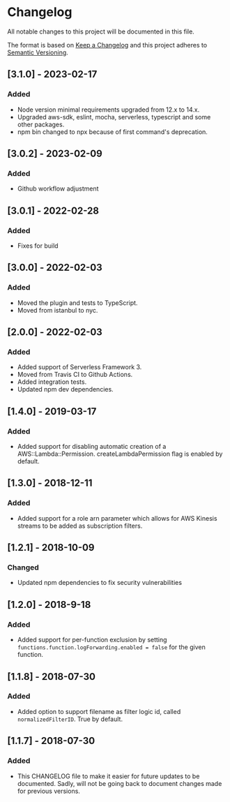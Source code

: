 # Changelog

All notable changes to this project will be documented in this file.

The format is based on [Keep a Changelog](http://keepachangelog.com/en/1.0.0/)
and this project adheres to [Semantic Versioning](http://semver.org/spec/v2.0.0.html).

## [3.1.0] - 2023-02-17

### Added

- Node version minimal requirements upgraded from 12.x to 14.x.
- Upgraded aws-sdk, eslint, mocha, serverless, typescript and some other packages.
- npm bin changed to npx because of first command's deprecation.

## [3.0.2] - 2023-02-09

### Added

- Github workflow adjustment

## [3.0.1] - 2022-02-28

### Added

- Fixes for build

## [3.0.0] - 2022-02-03

### Added

- Moved the plugin and tests to TypeScript.
- Moved from istanbul to nyc.

## [2.0.0] - 2022-02-03

### Added

- Added support of Serverless Framework 3.
- Moved from Travis CI to Github Actions.
- Added integration tests.
- Updated npm dev dependencies.

## [1.4.0] - 2019-03-17

### Added

- Added support for disabling automatic creation of a AWS::Lambda::Permission. createLambdaPermission flag is enabled by default.


## [1.3.0] - 2018-12-11

### Added

- Added support for a role arn parameter which allows for AWS Kinesis streams to be added as subscription filters.

## [1.2.1] - 2018-10-09

### Changed

- Updated npm dependencies to fix security vulnerabilities

## [1.2.0] - 2018-9-18

### Added

- Added support for per-function exclusion by setting `functions.function.logForwarding.enabled = false` for the given function.

## [1.1.8] - 2018-07-30

### Added

- Added option to support filename as filter logic id, called `normalizedFilterID`. True by default.


## [1.1.7] - 2018-07-30

### Added

- This CHANGELOG file to make it easier for future updates to be documented. Sadly, will not be going back to document changes made for previous versions.
